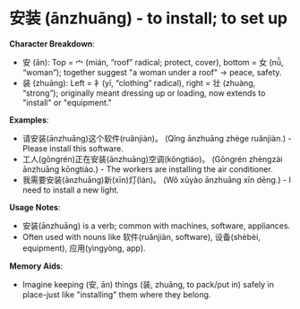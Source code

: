 # **安装 (ānzhuāng) - to install; to set up**

**Character Breakdown**:  
- 安 (ān): Top = 宀 (mián, “roof” radical; protect, cover), bottom = 女 (nǚ, “woman”); together suggest "a woman under a roof" → peace, safety.  
- 装 (zhuāng): Left = 衤(yī, “clothing” radical), right = 壮 (zhuàng, “strong”); originally meant dressing up or loading, now extends to "install" or "equipment."

**Examples**:  
- 请安装(ānzhuāng)这个软件(ruǎnjiàn)。 (Qǐng ānzhuāng zhège ruǎnjiàn.) - Please install this software.  
- 工人(gōngrén)正在安装(ānzhuāng)空调(kōngtiáo)。 (Gōngrén zhèngzài ānzhuāng kōngtiáo.) - The workers are installing the air conditioner.  
- 我需要安装(ānzhuāng)新(xīn)灯(lán)。 (Wǒ xūyào ānzhuāng xīn dēng.) - I need to install a new light.

**Usage Notes**:  
- 安装(ānzhuāng) is a verb; common with machines, software, appliances.  
- Often used with nouns like 软件(ruǎnjiàn, software), 设备(shèbèi, equipment), 应用(yìngyòng, app).

**Memory Aids**:  
- Imagine keeping (安, ān) things (装, zhuāng, to pack/put in) safely in place-just like "installing" them where they belong.